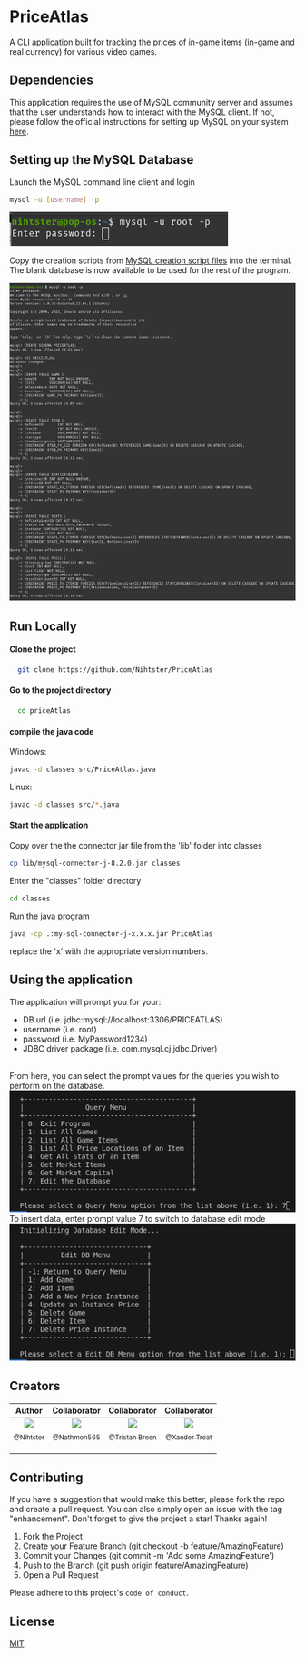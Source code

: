 # PriceAtlas

A CLI application built for tracking the prices
of in-game items (in-game and real currency)
for various video games.

## Dependencies

This application requires the use of MySQL community server and assumes
that the user understands how to interact with the MySQL client. If not,
please follow the official instructions for setting up MySQL on your system [here](https://dev.mysql.com/doc/refman/8.2/en/installing.html).

## Setting up the MySQL Database

Launch the MySQL command line client and login

```bash
mysql -u [username] -p
```

<img src = "images/mysql_login.png">

Copy the creation scripts from [MySQL creation script files](https://github.com/Nihtster/PriceAtlas/blob/main/priceAtlas/src/MySQL_Creation_Script.txt)
into the terminal. The blank database is now available to be used for the rest of the program.

<img src = "images/db_creation.png">

## Run Locally

#### Clone the project

```bash
  git clone https://github.com/Nihtster/PriceAtlas
```

#### Go to the project directory

```bash
  cd priceAtlas
```

#### compile the java code

Windows:

```bash
javac -d classes src/PriceAtlas.java
```

Linux:

```bash
javac -d classes src/*.java
```

#### Start the application

Copy over the the connector jar file from the 'lib' folder into classes

```bash
cp lib/mysql-connector-j-8.2.0.jar classes
```

Enter the "classes" folder directory

```bash
cd classes
```

Run the java program

```bash
java -cp .:my-sql-connector-j-x.x.x.jar PriceAtlas
```

replace the 'x' with the appropriate version numbers.

## Using the application

The application will prompt you for your:

- DB url (i.e. jdbc:mysql://localhost:3306/PRICEATLAS)
- username (i.e. root)
- password (i.e. MyPassword1234)
- JDBC driver package (i.e. com.mysql.cj.jdbc.Driver)

<br>
From here, you can select the prompt values for the queries you wish to perform on the database.

<img src = "images/main_menu.png">

<br>
To insert data, enter prompt value 7 to switch to database edit mode

<img src = "images/editDB_menu.png">

## Creators

|                                                                       Author                                                                       |                                                                    Collaborator                                                                     |                                                                         Collaborator                                                                         |                                                                        Collaborator                                                                        |
| :------------------------------------------------------------------------------------------------------------------------------------------------: | :-------------------------------------------------------------------------------------------------------------------------------------------------: | :----------------------------------------------------------------------------------------------------------------------------------------------------------: | :--------------------------------------------------------------------------------------------------------------------------------------------------------: |
| [<img src="https://avatars.githubusercontent.com/u/77190903?v=4size=115" width=115><br><sub>@Nihtster</sub>](https://github.com/Nihtster) <br><br> | [<img src="https://avatars.githubusercontent.com/u/42759927?size=255" width=115><br><sub>@Nathmon565</sub>](https://github.com/Nathmon565) <br><br> | [<img src="https://avatars.githubusercontent.com/u/142537220?v=4size=255" width=115><br><sub>@Tristan Breen</sub>](https://github.com/TristanBreen) <br><br> | [<img src="https://avatars.githubusercontent.com/u/38901938?v=4?size=255" width=115><br><sub>@Xander Treat</sub>](https://github.com/MisterX2003) <br><br> |

## Contributing

If you have a suggestion that would make this better, please fork the repo and create a pull request. You can also simply open an issue with the tag "enhancement". Don't forget to give the project a star! Thanks again!

1. Fork the Project
2. Create your Feature Branch (git checkout -b feature/AmazingFeature)
3. Commit your Changes (git commit -m 'Add some AmazingFeature')
4. Push to the Branch (git push origin feature/AmazingFeature)
5. Open a Pull Request

Please adhere to this project's `code of conduct`.

## License

[MIT](https://choosealicense.com/licenses/mit/)
